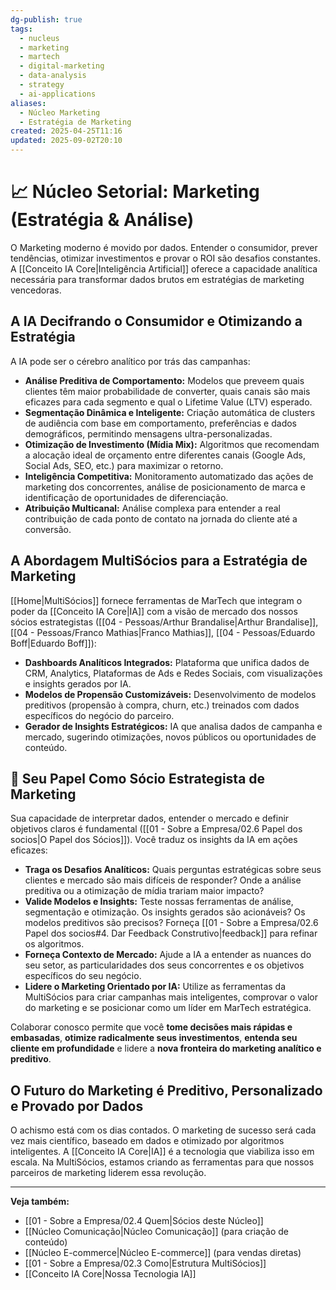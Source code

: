 ```yaml
---
dg-publish: true
tags:
  - nucleus
  - marketing
  - martech
  - digital-marketing
  - data-analysis
  - strategy
  - ai-applications
aliases:
  - Núcleo Marketing
  - Estratégia de Marketing
created: 2025-04-25T11:16
updated: 2025-09-02T20:10
---
```


# 📈 Núcleo Setorial: Marketing (Estratégia & Análise)

O Marketing moderno é movido por dados. Entender o consumidor, prever tendências, otimizar investimentos e provar o ROI são desafios constantes. A [[Conceito IA Core\|Inteligência Artificial]] oferece a capacidade analítica necessária para transformar dados brutos em estratégias de marketing vencedoras.

## A IA Decifrando o Consumidor e Otimizando a Estratégia

A IA pode ser o cérebro analítico por trás das campanhas:

*   **Análise Preditiva de Comportamento:** Modelos que preveem quais clientes têm maior probabilidade de converter, quais canais são mais eficazes para cada segmento e qual o Lifetime Value (LTV) esperado.
*   **Segmentação Dinâmica e Inteligente:** Criação automática de clusters de audiência com base em comportamento, preferências e dados demográficos, permitindo mensagens ultra-personalizadas.
*   **Otimização de Investimento (Mídia Mix):** Algoritmos que recomendam a alocação ideal de orçamento entre diferentes canais (Google Ads, Social Ads, SEO, etc.) para maximizar o retorno.
*   **Inteligência Competitiva:** Monitoramento automatizado das ações de marketing dos concorrentes, análise de posicionamento de marca e identificação de oportunidades de diferenciação.
*   **Atribuição Multicanal:** Análise complexa para entender a real contribuição de cada ponto de contato na jornada do cliente até a conversão.

## A Abordagem MultiSócios para a Estratégia de Marketing

[[Home\|MultiSócios]] fornece ferramentas de MarTech que integram o poder da [[Conceito IA Core\|IA]] com a visão de mercado dos nossos sócios estrategistas ([[04 - Pessoas/Arthur Brandalise\|Arthur Brandalise]], [[04 - Pessoas/Franco Mathias\|Franco Mathias]], [[04 - Pessoas/Eduardo Boff\|Eduardo Boff]]):

*   **Dashboards Analíticos Integrados:** Plataforma que unifica dados de CRM, Analytics, Plataformas de Ads e Redes Sociais, com visualizações e insights gerados por IA.
*   **Modelos de Propensão Customizáveis:** Desenvolvimento de modelos preditivos (propensão à compra, churn, etc.) treinados com dados específicos do negócio do parceiro.
*   **Gerador de Insights Estratégicos:** IA que analisa dados de campanha e mercado, sugerindo otimizações, novos públicos ou oportunidades de conteúdo.

## 🎯 Seu Papel Como Sócio Estrategista de Marketing

Sua capacidade de interpretar dados, entender o mercado e definir objetivos claros é fundamental ([[01 - Sobre a Empresa/02.6 Papel dos socios\|O Papel dos Sócios]]). Você traduz os insights da IA em ações eficazes:

*   **Traga os Desafios Analíticos:** Quais perguntas estratégicas sobre seus clientes e mercado são mais difíceis de responder? Onde a análise preditiva ou a otimização de mídia trariam maior impacto?
*   **Valide Modelos e Insights:** Teste nossas ferramentas de análise, segmentação e otimização. Os insights gerados são acionáveis? Os modelos preditivos são precisos? Forneça [[01 - Sobre a Empresa/02.6 Papel dos socios#4. Dar Feedback Construtivo\|feedback]] para refinar os algoritmos.
*   **Forneça Contexto de Mercado:** Ajude a IA a entender as nuances do seu setor, as particularidades dos seus concorrentes e os objetivos específicos do seu negócio.
*   **Lidere o Marketing Orientado por IA:** Utilize as ferramentas da MultiSócios para criar campanhas mais inteligentes, comprovar o valor do marketing e se posicionar como um líder em MarTech estratégica.

Colaborar conosco permite que você **tome decisões mais rápidas e embasadas**, **otimize radicalmente seus investimentos**, **entenda seu cliente em profundidade** e lidere a **nova fronteira do marketing analítico e preditivo**.

## O Futuro do Marketing é Preditivo, Personalizado e Provado por Dados

O achismo está com os dias contados. O marketing de sucesso será cada vez mais científico, baseado em dados e otimizado por algoritmos inteligentes. A [[Conceito IA Core\|IA]] é a tecnologia que viabiliza isso em escala. Na MultiSócios, estamos criando as ferramentas para que nossos parceiros de marketing liderem essa revolução.

---
**Veja também:**
*   [[01 - Sobre a Empresa/02.4 Quem\|Sócios deste Núcleo]]
*   [[Núcleo Comunicação\|Núcleo Comunicação]] (para criação de conteúdo)
*   [[Núcleo E-commerce\|Núcleo E-commerce]] (para vendas diretas)
*   [[01 - Sobre a Empresa/02.3 Como\|Estrutura MultiSócios]]
*   [[Conceito IA Core\|Nossa Tecnologia IA]]
